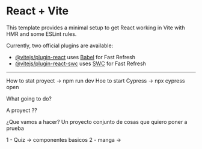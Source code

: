 # React + Vite

This template provides a minimal setup to get React working in Vite with HMR and some ESLint rules.

Currently, two official plugins are available:

- [@vitejs/plugin-react](https://github.com/vitejs/vite-plugin-react/blob/main/packages/plugin-react/README.md) uses [Babel](https://babeljs.io/) for Fast Refresh
- [@vitejs/plugin-react-swc](https://github.com/vitejs/vite-plugin-react-swc) uses [SWC](https://swc.rs/) for Fast Refresh


---
How to stat proyect  -> npm run dev
Hoe to start Cypress -> npx cypress open

What going to do?

A proyect ?? 

¿Que vamos a hacer?
Un proyecto conjunto de cosas que quiero poner a prueba

1 - Quiz -> componentes basicos
2 - manga -> 

